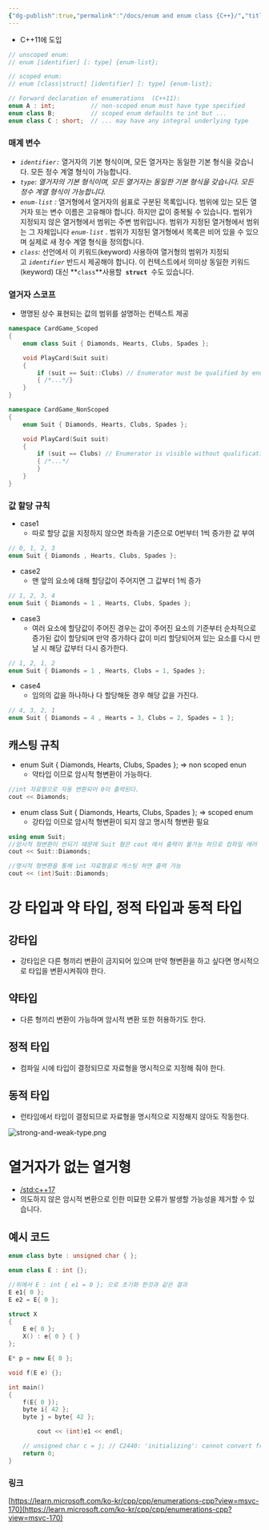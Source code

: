 ```yaml
---
{"dg-publish":true,"permalink":"/docs/enum and enum class {C++}/","title":"enum and enum class {C++}"}
---
```


- C++11에 도입

```cpp
// unscoped enum:
// enum [identifier] [: type] {enum-list};

// scoped enum:
// enum [class|struct] [identifier] [: type] {enum-list};

// Forward declaration of enumerations  (C++11):
enum A : int;          // non-scoped enum must have type specified
enum class B;          // scoped enum defaults to int but ...
enum class C : short;  // ... may have any integral underlying type
```

### 매계 변수

- *`identifier:`* 열거자의 기본 형식이며, 모든 열거자는 동일한 기본 형식을 갖습니다. 모든 정수 계열 형식이 가능합니다.
- *`type`: 열거자의 기본 형식이며, 모든 열거자는 동일한 기본 형식을 갖습니다. 모든 정수 계열 형식이 가능합니다.*
- *`enum-list` :* 열거형에서 열거자의 쉼표로 구분된 목록입니다. 범위에 있는 모든 열거자 또는 변수 이름은 고유해야 합니다. 하지만 값이 중복될 수 있습니다. 범위가 지정되지 않은 열거형에서 범위는 주변 범위입니다. 범위가 지정된 열거형에서 범위는 그 자체입니다 *`enum-list`* . 범위가 지정된 열거형에서 목록은 비어 있을 수 있으며 실제로 새 정수 계열 형식을 정의합니다.
- *`class`:* 선언에서 이 키워드(keyword) 사용하여 열거형의 범위가 지정되고 *`identifier`* 반드시 제공해야 합니다. 이 컨텍스트에서 의미상 동일한 키워드(keyword) 대신 **`class`**사용할  **`struct`**  수도 있습니다.

### 열거자 스코프

- 명명된 상수 표현되는 값의 범위를 설명하는 컨텍스트 제공

```cpp
namespace CardGame_Scoped
{
    enum class Suit { Diamonds, Hearts, Clubs, Spades };

    void PlayCard(Suit suit)
    {
        if (suit == Suit::Clubs) // Enumerator must be qualified by enum type
        { /*...*/}
    }
}

namespace CardGame_NonScoped
{
    enum Suit { Diamonds, Hearts, Clubs, Spades };

    void PlayCard(Suit suit)
    {
        if (suit == Clubs) // Enumerator is visible without qualification
        { /*...*/
        }
    }
}
```

### 값 할당 규칙

- case1
    - 따로 할당 값을 지정하지 않으면 좌측을 기준으로 0번부터 1씩 증가한 값 부여

```cpp
// 0, 1, 2, 3
enum Suit { Diamonds , Hearts, Clubs, Spades };
```

- case2
    - 맨 앞의 요소에 대해 할당값이 주어지면 그 값부터 1씩 증가

```cpp
// 1, 2, 3, 4
enum Suit { Diamonds = 1 , Hearts, Clubs, Spades };
```

- case3
    - 여러 요소에 할당값이 주어진 경우는 값이 주어진 요소의 기준부터 순차적으로 증가된 값이 할당되며 만약 증가하다 값이 미리 할당되어져 있는 요소를 다시 만날 시 해당 값부터 다시 증가한다.

```cpp
// 1, 2, 1, 2
enum Suit { Diamonds = 1 , Hearts, Clubs = 1, Spades };
```

- case4
    - 임의의 값을 하나하나 다 할당해둔 경우 해당 값을 가진다.

```cpp
// 4, 3, 2, 1
enum Suit { Diamonds = 4 , Hearts = 3, Clubs = 2, Spades = 1 };
```

## 캐스팅 규칙

- enum Suit { Diamonds, Hearts, Clubs, Spades }; ⇒ non scoped enun
    - 약타입 이므로 암시적 형변환이 가능하다.

```cpp
//int 자료형으로 자동 변환되어 0이 출력된다.
cout << Diamonds;
```

- enum class Suit { Diamonds, Hearts, Clubs, Spades }; ⇒ scoped enum
    - 강타입 이므로 암시적 형변환이 되지 않고 명시적 형변환 필요

```cpp
using enum Suit;
//암시적 형변환이 안되기 때문에 Suit 형은 cout 에서 출력이 불가능 하므로 컴파일 에러 발생
cout << Suit::Diamonds;

//명시적 형변환을 통해 int 자료형을로 캐스팅 하면 출력 가능
cout << (int)Suit::Diamonds;
```

# 강 타입과 약 타입, 정적 타입과 동적 타입

## 강타입

- 강타입은 다른 형끼리 변환이 금지되어 있으며 만약 형변환을 하고 싶다면 명시적으로 타입을 변환시켜줘야 한다.

## 약타입

- 다른 형끼리 변환이 가능하며 암시적 변환 또한 허용하기도 한다.

## 정적 타입

- 컴파일 시에 타입이 결정되므로 자료형을 명시적으로 지정해 줘야 한다.

## 동적 타입

- 런타임에서 타입이 결정되므로 자료형을 명시적으로 지정해지 않아도 작동한다.

![strong-and-weak-type.png](/img/user/docs/assets/strong-and-weak-type.png)

# 열거자가 없는 열거형

- [/std:c++17](<https://learn.microsoft.com/ko-kr/cpp/build/reference/std-specify-language-standard-version?view=msvc-170>)
- 의도하지 않은 암시적 변환으로 인한 미묘한 오류가 발생할 가능성을 제거할 수 있습니다.

## 예시 코드

```cpp
enum class byte : unsigned char { };

enum class E : int {};

//위에서 E : int { e1 = 0 }; 으로 초기화 한것과 같은 결과
E e1{ 0 };
E e2 = E{ 0 };

struct X
{
    E e{ 0 };
    X() : e{ 0 } { }
};

E* p = new E{ 0 };

void f(E e) {};

int main()
{
    f(E{ 0 });
    byte i{ 42 };
    byte j = byte{ 42 };

		cout << (int)e1 << endl;

    // unsigned char c = j; // C2440: 'initializing': cannot convert from 'byte' to 'unsigned char'
    return 0;
}
```

### 링크

[https://learn.microsoft.com/ko-kr/cpp/cpp/enumerations-cpp?view=msvc-170](https://learn.microsoft.com/ko-kr/cpp/cpp/enumerations-cpp?view=msvc-170)
